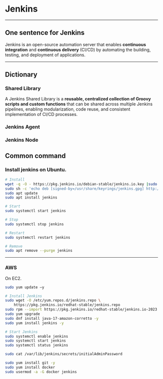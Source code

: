 # Jenkins

---

## One sentence for Jenkins

Jenkins is an open-source automation server that enables **continuous integration** 
and **continuous delivery** (CI/CD) by automating the building, testing, 
and deployment of applications.

---

## Dictionary

### Shared Library
A Jenkins Shared Library is a **reusable, centralized collection of 
Groovy scripts and custom functions** that can be shared across multiple
Jenkins pipelines, enabling modularization, 
code reuse, and consistent implementation of CI/CD processes.

### Jenkins Agent


### Jenkins Node

## Common command
### Install jenkins on Ubuntu.
```bash
# Install
wget -q -O - https://pkg.jenkins.io/debian-stable/jenkins.io.key |sudo gpg --dearmor -o /usr/share/keyrings/jenkins.gpg
sudo sh -c 'echo deb [signed-by=/usr/share/keyrings/jenkins.gpg] http://pkg.jenkins.io/debian-stable binary/ > /etc/apt/sources.list.d/jenkins.list'
sudo apt update
sudo apt install jenkins

# Start
sudo systemctl start jenkins

# Stop
sudo systemctl stop jenkins

# Restart
sudo systemctl restart jenkins

# Remove
sudo apt remove --purge jenkins
```

---

### AWS
On EC2.
```bash
sudo yum update –y

# Install Jenkins
sudo wget -O /etc/yum.repos.d/jenkins.repo \
    https://pkg.jenkins.io/redhat-stable/jenkins.repo
sudo rpm --import https://pkg.jenkins.io/redhat-stable/jenkins.io-2023.key
sudo yum upgrade
sudo dnf install java-17-amazon-corretto -y
sudo yum install jenkins -y

# Start Jenkins
sudo systemctl enable jenkins
sudo systemctl start jenkins
sudo systemctl status jenkins

sudo cat /var/lib/jenkins/secrets/initialAdminPassword

sudo yum install git -y
sudo yum install docker
sudo usermod -a -G docker jenkins
```

